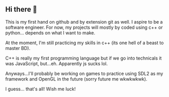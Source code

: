 ## Hi there 👋

This is my first hand on github and by extension git as well.
I aspire to be a software engineer.
For now, my projects will mostly by coded using c++ or python... depends on what I want to make.

At the moment, I'm still practicing my skills in c++ (its one hell of a beast to master BD).

C++ is really my first programming language but if we go into technicals it was JavaScript,
but...eh. Apparently js sucks lol.

Anyways...I'll probably be working on games to practice using SDL2 as my framework 
and OpenGL in the future (sorry future me wkwkwkwk).

I guess... that's all! Wish me luck!

<!--
**kleinmagz/kleinmagz** is a ✨ _special_ ✨ repository because its `README.md` (this file) appears on your GitHub profile.

Here are some ideas to get you started:

- 🔭 I’m currently working on ...
- 🌱 I’m currently learning ...
- 👯 I’m looking to collaborate on ...
- 🤔 I’m looking for help with ...
- 💬 Ask me about ...
- 📫 How to reach me: ...
- 😄 Pronouns: ...
- ⚡ Fun fact: ...
-->
